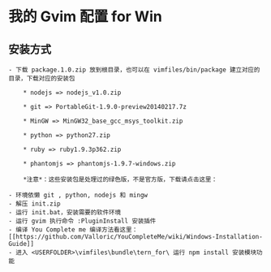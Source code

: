 我的 Gvim 配置 for Win
======================

安装方式
--------

    - 下载 package.1.0.zip 放到根目录，也可以在 vimfiles/bin/package 建立对应的目录，下载对应的安装包
        
        * nodejs => nodejs_v1.0.zip

        * git => PortableGit-1.9.0-preview20140217.7z

        * MinGW => MinGW32_base_gcc_msys_toolkit.zip

        * python => python27.zip

        * ruby => ruby1.9.3p362.zip

        * phantomjs => phantomjs-1.9.7-windows.zip

        *注意*：这些安装包是处理过的绿色版，不是官方版，下载请点击这里：

    - 环境依懒 git , python, nodejs 和 mingw 
    - 解压 init.zip
    - 运行 init.bat，安装需要的软件环境
    - 运行 gvim 执行命令 :PluginInstall 安装插件
    - 编译 You Complete me 编译方法看这里：[[https://github.com/Valloric/YouCompleteMe/wiki/Windows-Installation-Guide]]
    - 进入 <USERFOLDER>\vimfiles\bundle\tern_for\ 运行 npm install 安装模块功能

